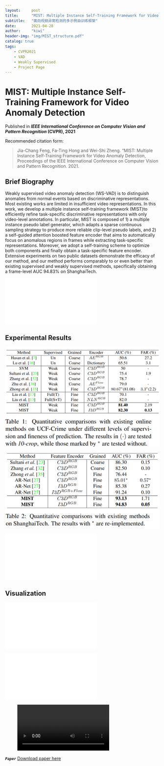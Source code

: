 ```yaml
---
layout:     post
title:      "MIST: Multiple Instance Self-Training Framework for Video Anomaly Detection"
subtitle:   "面向视频异常检测的多示例自训练框架"
date:       2021-04-28
author:     "kiwi"
header-img: "img/MIST_structure.pdf"
catalog: true
tags:
    - CVPR2021
    - VAD
    - Weakly Supervised
    - Project Page
---
```


# MIST: Multiple Instance Self-Training Framework for Video Anomaly Detection

Published in ***IEEE International Conference on Computer Vision and Pattern Recognition* (CVPR), 2021**

Recommended citation form: 

> Jia-Chang Feng, Fa-Ting Hong and Wei-Shi Zheng. “MIST: Multiple Instance Self-Training Framework for Video Anomaly Detection, Proceedings of the IEEE International Conference on Computer Vision and Pattern Recognition. 2021.

## Brief Biography

Weakly supervised video anomaly detection (WS-VAD) is to distinguish anomalies from normal events based on discriminative representations. Most existing works are limited in insufficient video representations. In this work, we develop a multiple instance self-training framework (MIST)to efficiently refine task-specific discriminative representations with only video-level annotations. In particular, MIST is composed of 1) a multiple instance pseudo label generator, which adapts a sparse continuous sampling strategy to produce more reliable clip-level pseudo labels, and 2) a self-guided attention boosted feature encoder that aims to automatically focus on anomalous regions in frames while extracting task-specific representations. Moreover, we adopt a self-training scheme to optimize both components and finally obtain a task-specific feature encoder. Extensive experiments on two public datasets demonstrate the efficacy of our method, and our method performs comparably to or even better than existing supervised and weakly supervised methods, specifically obtaining a frame-level AUC 94.83% on ShanghaiTech.

![](../img/MIST_structure.pdf)

## Experimental Results

![](../img/UCF_results.png)

![](../img/SHT_results.png)

![](../img/Zhong_Compare.pdf)

## Visualization

![](../img/Score_UCF_v2.pdf)

![](../img/Spatial_More.pdf)


<!-- blank line -->
<figure class="video_container">
  <video controls="true" allowfullscreen="true">
    <source src="../vid/MIST_CVPR21_demo.mp4" type="video/mp4">
  </video>
</figure>
<!-- blank line -->


***```Paper```*** [Download paper here](https://arxiv.org/abs/2104.01633)


